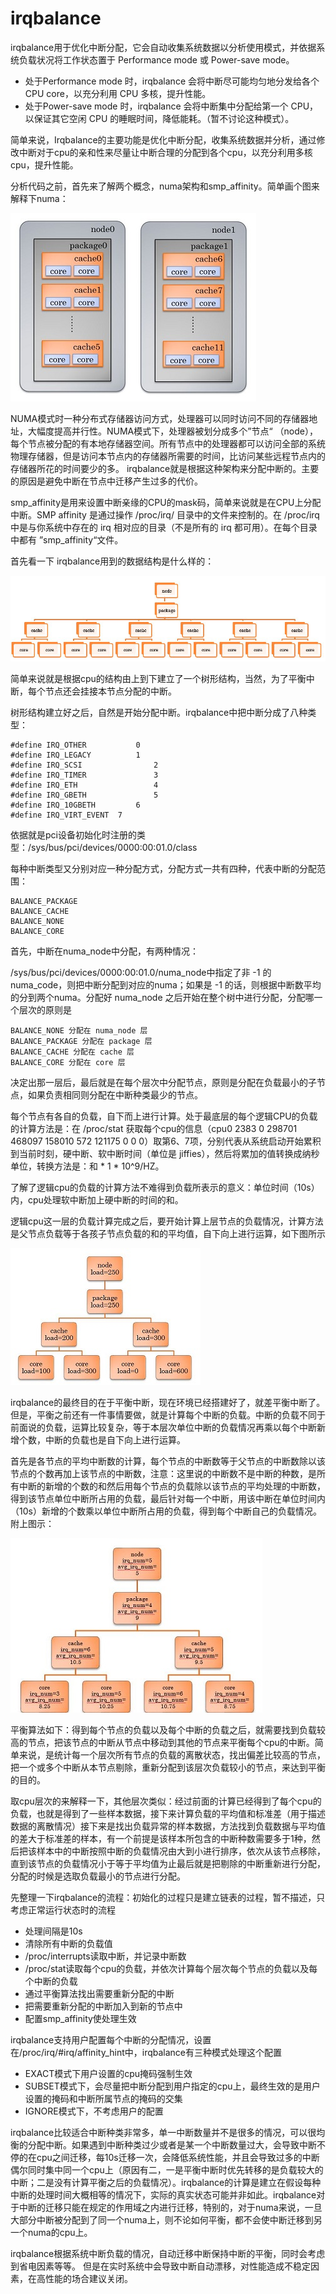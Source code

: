 # irqbalance

irqbalance用于优化中断分配，它会自动收集系统数据以分析使用模式，并依据系统负载状况将工作状态置于 Performance mode 或 Power-save mode。

- 处于Performance mode 时，irqbalance 会将中断尽可能均匀地分发给各个 CPU core，以充分利用 CPU 多核，提升性能。
- 处于Power-save mode 时，irqbalance 会将中断集中分配给第一个 CPU，以保证其它空闲 CPU 的睡眠时间，降低能耗。（暂不讨论这种模式）。

简单来说，Irqbalance的主要功能是优化中断分配，收集系统数据并分析，通过修改中断对于cpu的亲和性来尽量让中断合理的分配到各个cpu，以充分利用多核cpu，提升性能。

分析代码之前，首先来了解两个概念，numa架构和smp_affinity。简单画个图来解释下numa：

![numa](./images/numa.jpg)

​	NUMA模式时一种分布式存储器访问方式，处理器可以同时访问不同的存储器地址，大幅度提高并行性。NUMA模式下，处理器被划分成多个”节点“ （node），每个节点被分配的有本地存储器空间。所有节点中的处理器都可以访问全部的系统物理存储器，但是访问本节点内的存储器所需要的时间，比访问某些远程节点内的存储器所花的时间要少的多。 irqbalance就是根据这种架构来分配中断的。主要的原因是避免中断在节点中迁移产生过多的代价。

smp_affinity是用来设置中断亲缘的CPU的mask码，简单来说就是在CPU上分配中断。SMP affinity 是通过操作 /proc/irq/ 目录中的文件来控制的。在 /proc/irq 中是与你系统中存在的 irq 相对应的目录（不是所有的 irq 都可用）。在每个目录中都有 ”smp_affinity“文件。

首先看一下 irqbalance用到的数据结构是什么样的：

![数据结构](./images/数据结构.jpg)

简单来说就是根据cpu的结构由上到下建立了一个树形结构，当然，为了平衡中断，每个节点还会挂接本节点分配的中断。

树形结构建立好之后，自然是开始分配中断。irqbalance中把中断分成了八种类型：

```shell
#define IRQ_OTHER   		0
#define IRQ_LEGACY			1
#define IRQ_SCSI				2
#define IRQ_TIMER				3
#define IRQ_ETH					4
#define IRQ_GBETH				5
#define IRQ_10GBETH			6
#define IRQ_VIRT_EVENT	7	
```

依据就是pci设备初始化时注册的类型：/sys/bus/pci/devices/0000:00:01.0/class

每种中断类型又分别对应一种分配方式，分配方式一共有四种，代表中断的分配范围：

```
BALANCE_PACKAGE
BALANCE_CACHE
BALANCE_NONE
BALANCE_CORE
```

首先，中断在numa_node中分配，有两种情况：

/sys/bus/pci/devices/0000:00:01.0/numa_node中指定了非 -1 的numa_code，则把中断分配到对应的numa；如果是 -1 的话，则根据中断数平均的分到两个numa。分配好 numa_node 之后开始在整个树中进行分配，分配哪一个层次的原则是

```
BALANCE_NONE 分配在 numa_node 层
BALANCE_PACKAGE 分配在 package 层
BALANCE_CACHE 分配在 cache 层
BALANCE_CORE 分配在 core 层
```

决定出那一层后，最后就是在每个层次中分配节点，原则是分配在负载最小的子节点，如果负责相同则分配在中断种类最少的节点。

每个节点有各自的负载，自下而上进行计算。处于最底层的每个逻辑CPU的负载的计算方法是：在 /proc/stat 获取每个cpu的信息（cpu0 2383 0 298701 468097 158010 572 121175 0 0 0）取第6、7项，分别代表从系统启动开始累积到当前时刻，硬中断、软中断时间（单位是 jiffies），然后将累加的值转换成纳秒单位，转换方法是：和 * 1 * 10^9/HZ。

了解了逻辑cpu的负载的计算方法不难得到负载所表示的意义：单位时间（10s）内，cpu处理软中断加上硬中断的时间的和。

逻辑cpu这一层的负载计算完成之后，要开始计算上层节点的负载情况，计算方法是父节点负载等于各孩子节点负载的和的平均值，自下向上进行运算，如下图所示

![计算](./images/计算.jpg)

irqbalance的最终目的在于平衡中断，现在环境已经搭建好了，就差平衡中断了。但是，平衡之前还有一件事情要做，就是计算每个中断的负载。中断的负载不同于前面说的负载，运算比较复杂，等于本层次单位中断的负载情况再乘以每个中断新增个数，中断的负载也是自下向上进行运算。

首先是各节点的平均中断数的计算，每个节点的中断数等于父节点的中断数除以该节点的个数再加上该节点的中断数，注意：这里说的中断数不是中断的种数，是所有中断的新增的个数的和然后用每个节点的负载除以该节点的平均处理的中断数，得到该节点单位中断所占用的负载，最后针对每一个中断，用该中断在单位时间内（10s）新增的个数乘以单位中断所占用的负载，得到每个中断自己的负载情况。附上图示：

![负载情况](./images/负载情况.jpg)

平衡算法如下：得到每个节点的负载以及每个中断的负载之后，就需要找到负载较高的节点，把该节点的中断从节点中移动到其他的节点来平衡每个cpu的中断。简单来说，是统计每一个层次所有节点的负载的离散状态，找出偏差比较高的节点，把一个或多个中断从本节点剔除，重新分配到该层次负载较小的节点，来达到平衡的目的。

取cpu层次的来解释一下，其他层次类似：经过前面的计算已经得到了每个cpu的负载，也就是得到了一些样本数据，接下来计算负载的平均值和标准差（用于描述数据的离散情况）接下来是找出负载异常的样本数据，方法找到负载数据与平均值的差大于标准差的样本，有一个前提是该样本所包含的中断种数需要多于1种，然后把该样本中的中断按照中断的负载情况由大到小进行排序，依次从该节点移除，直到该节点的负载情况小于等于平均值为止最后就是把剔除的中断重新进行分配，分配的时候是选取负载最小的节点进行分配。

先整理一下irqbalance的流程：初始化的过程只是建立链表的过程，暂不描述，只考虑正常运行状态时的流程

- 处理间隔是10s
- 清除所有中断的负载值
- /proc/interrupts读取中断，并记录中断数
- /proc/stat读取每个cpu的负载，并依次计算每个层次每个节点的负载以及每个中断的负载
- 通过平衡算法找出需要重新分配的中断
- 把需要重新分配的中断加入到新的节点中
- 配置smp_affinity使处理生效

irqbalance支持用户配置每个中断的分配情况，设置在/proc/irq/#irq/affinity_hint中，irqbalance有三种模式处理这个配置

- EXACT模式下用户设置的cpu掩码强制生效
- SUBSET模式下，会尽量把中断分配到用户指定的cpu上，最终生效的是用户设置的掩码和中断所属节点的掩码的交集
- IGNORE模式下，不考虑用户的配置

irqbalance比较适合中断种类非常多，单一中断数量并不是很多的情况，可以很均衡的分配中断。如果遇到中断种类过少或者是某一个中断数量过大，会导致中断不停的在cpu之间迁移，每10s迁移一次，会降低系统性能，并且会导致过多的中断偶尔同时集中同一个cpu上（原因有二，一是平衡中断时优先转移的是负载较大的中断；二是没有计算平衡之后的负载情况）。irqbalance的计算是建立在假设每种中断的处理时间大概相等的情况下，实际的真实状态可能并非如此。irqbalance对于中断的迁移只能在规定的作用域之内进行迁移，特别的，对于numa来说，一旦大部分中断被分配到了同一个numa上，则不论如何平衡，都不会使中断迁移到另一个numa的cpu上。

irqbalance根据系统中断负载的情况，自动迁移中断保持中断的平衡，同时会考虑到省电因素等等。 但是在实时系统中会导致中断自动漂移，对性能造成不稳定因素，在高性能的场合建议关闭。